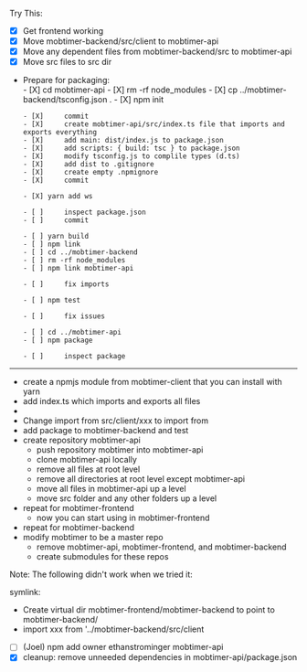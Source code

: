 Try This:

- [X] Get frontend working
- [X] Move mobtimer-backend/src/client to mobtimer-api
- [X] Move any dependent files from mobtimer-backend/src to mobtimer-api
- [X] Move src files to src dir
- Prepare for packaging:      
      - [X] cd mobtimer-api
      - [X] rm -rf node_modules
      - [X] cp ../mobtimer-backend/tsconfig.json .
      - [X] npm init
 
      - [X]     commit
      - [X]     create mobtimer-api/src/index.ts file that imports and exports everything
      - [X]     add main: dist/index.js to package.json
      - [X]     add scripts: { build: tsc } to package.json
      - [X]     modify tsconfig.js to complile types (d.ts)
      - [X]     add dist to .gitignore
      - [X]     create empty .npmignore
      - [X]     commit
 
      - [X] yarn add ws
 
      - [ ]     inspect package.json
      - [ ]     commit
 
      - [ ] yarn build
      - [ ] npm link
      - [ ] cd ../mobtimer-backend
      - [ ] rm -rf node_modules
      - [ ] npm link mobtimer-api

      - [ ]     fix imports

      - [ ] npm test

      - [ ]     fix issues

      - [ ] cd ../mobtimer-api
      - [ ] npm package

      - [ ]     inspect package

-----------------

- create a npmjs module from mobtimer-client that you can install with yarn
- add index.ts which imports and exports all files
-
- Change import from src/client/xxx to import from <package name>
- add package to mobtimer-backend and test
- create repository mobtimer-api
  - push repository mobtimer into mobtimer-api
  - clone mobtimer-api locally
  - remove all files at root level
  - remove all directories at root level except mobtimer-api
  - move all files in mobtimer-api up a level
  - move src folder and any other folders up a level
- repeat for mobtimer-frontend
  - now you can start using in mobtimer-frontend
- repeat for mobtimer-backend
- modify mobtimer to be a master repo
  - remove mobtimer-api, mobtimer-frontend, and mobtimer-backend
  - create submodules for these repos

Note: The following didn't work when we tried it:

symlink:

- Create virtual dir mobtimer-frontend/mobtimer-backend to point to mobtimer-backend/
- import xxx from '../mobtimer-backend/src/client


- [ ] (Joel) npm add owner ethanstrominger mobtimer-api
- [X] cleanup: remove unneeded dependencies in mobtimer-api/package.json